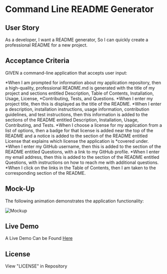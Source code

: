 # Command Line README Generator

## User Story

As a developer, I want a README generator, So I can quickly create a professional README for a new project.

## Acceptance Criteria

GIVEN a command-line application that accepts user input:

*When I am prompted for information about my application repository, then a high-quality, professional README.md is generated with the title of my project and sections entitled Description, Table of Contents, Installation, Usage, License, *Contributing, Tests, and Questions.
*When I enter my project title, then this is displayed as the title of the README.
*When I enter a description, installation instructions, usage information, contribution guidelines, and test instructions, then this information is added to the sections of the README entitled Description, Installation, Usage, Contributing, and Tests.
*When I choose a license for my application from a list of options, then a badge for that license is added near the top of the README and a notice is added to the section of the README entitled License that explains which license the application is *covered under.
*When I enter my GitHub username, then this is added to the section of the README entitled Questions, with a link to my GitHub profile.
*When I enter my email address, then this is added to the section of the README entitled Questions, with instructions on how to reach me with additional questions.
*When I click on the links in the Table of Contents, then I am taken to the corresponding section of the README.

## Mock-Up

The following animation demonstrates the application functionality:

![Mockup](./mockup.png)


## Live Demo

A Live Demo Can be Found [Here](https://julianmlacey.github.io/ReadMeGenerator/)

## License

View "LICENSE" in Repository
